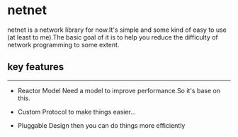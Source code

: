 # netnet

netnet is a network library for now.It's simple and some kind of easy to use (at least to me).The basic goal of it
is to help you reduce the difficulty of network programming to some extent.

## key features
----
- Reactor Model
    Need a model to improve performance.So it's base on this.

- Custom Protocol
    to make things easier...

- Pluggable Design
    then you can do things more efficiently